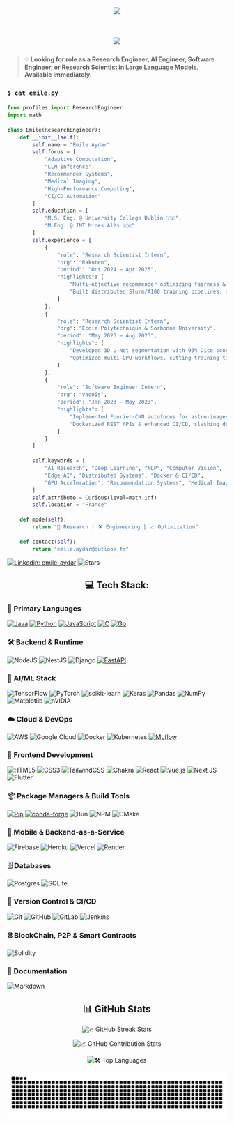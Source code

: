 
<div id="header" align="center">
  <img src="https://media.giphy.com/media/M9gbBd9nbDrOTu1Mqx/giphy.gif" width="100"/>
</div>

<h1 align="center">
  <a href="https://git.io/typing-svg">
    <img src="https://readme-typing-svg.herokuapp.com/?lines=This+is+Emile+Aydar;Nice+to+meet+you+%F0%9F%91%8B&center=true&size=30">
  </a>
</h1>


> 💡 **Looking for role as a Research Engineer, AI Engineer, Software Engineer, or Research Scientist in Large Language Models. Available immediately.**
### `$ cat emile.py`
```python
from profiles import ResearchEngineer
import math

class Emile(ResearchEngineer):
    def __init__(self):
        self.name = "Emile Aydar"
        self.focus = [
            "Adaptive Computation", 
            "LLM Inference", 
            "Recommender Systems", 
            "Medical Imaging", 
            "High-Performance Computing", 
            "CI/CD Automation"
        ]
        self.education = [
            "M.S. Eng. @ University College Dublin 🇮🇪",
            "M.Eng. @ IMT Mines Alès 🇫🇷"
        ]
        self.experience = [
            {
                "role": "Research Scientist Intern",
                "org": "Rakuten",
                "period": "Oct 2024 – Apr 2025",
                "highlights": [
                    "Multi-objective recommender optimizing fairness & diversity on large-scale datasets",
                    "Built distributed Slurm/A100 training pipelines; submitted paper to ACM RecSys 2025"
                ]
            },
            {
                "role": "Research Scientist Intern",
                "org": "École Polytechnique & Sorbonne University",
                "period": "May 2023 – Aug 2023",
                "highlights": [
                    "Developed 3D U-Net segmentation with 93% Dice score on medical scans",
                    "Optimized multi-GPU workflows, cutting training time by 40%"
                ]
            },
            {
                "role": "Software Engineer Intern",
                "org": "Vaonis",
                "period": "Jan 2023 – May 2023",
                "highlights": [
                    "Implemented Fourier-CNN autofocus for astro-images (<15 ms latency on Jetson Nano)",
                    "Dockerized REST APIs & enhanced CI/CD, slashing deployment time by 99%"
                ]
            }
        ]

        self.keywords = [
            "AI Research", "Deep Learning", "NLP", "Computer Vision",
            "Edge AI", "Distributed Systems", "Docker & CI/CD",
            "GPU Acceleration", "Recommendation Systems", "Medical Imaging"
        ]
        self.attribute = Curious(level=math.inf)
        self.location = "France"

    def mode(self):
        return "🔬 Research | 🛠️ Engineering | 📈 Optimization"

    def contact(self):
        return "emile.aydar@outlook.fr"


```


[![Linkedin: emile-aydar](https://img.shields.io/badge/-Emile-blue?style=flat-square&logo=Linkedin&logoColor=white&link=https://www.linkedin.com/in/emile-aydar/)](https://www.linkedin.com/in/emile-aydar/)
![Stars](https://img.shields.io/github/stars/EmileAydar)

##  <h2 align="center">💻 Tech Stack: </h2>

### 🚀 Primary Languages
[![Java](https://img.shields.io/badge/java-%23ED8B00.svg?style=for-the-badge&logo=openjdk&logoColor=white)](https://www.java.com/)
[![Python](https://img.shields.io/badge/python-3670A0?style=for-the-badge&logo=python&logoColor=ffdd54)](https://www.python.org/)
[![JavaScript](https://img.shields.io/badge/javascript-%23323330.svg?style=for-the-badge&logo=javascript&logoColor=%23F7DF1E)](https://developer.mozilla.org/en-US/docs/Web/JavaScript)
[![C](https://img.shields.io/badge/c-3776AB?style=for-the-badge&logo=c&logoColor=white)](https://en.wikipedia.org/wiki/C_(programming_language))
[![Go](https://img.shields.io/badge/go-%2300ADD8.svg?style=for-the-badge&logo=go&logoColor=white)](https://go.dev/)

### 🛠 Backend & Runtime
![NodeJS](https://img.shields.io/badge/node.js-6DA55F?style=for-the-badge&logo=node.js&logoColor=white)
![NestJS](https://img.shields.io/badge/nestjs-%23E0234E.svg?style=for-the-badge&logo=nestjs&logoColor=white)
![Django](https://img.shields.io/badge/django-%23092E20.svg?style=for-the-badge&logo=django&logoColor=white)
[![FastAPI](https://img.shields.io/badge/FastAPI-009688?style=for-the-badge&logo=fastapi&logoColor=white)](https://fastapi.tiangolo.com/)


### 🤖 AI/ML Stack
![TensorFlow](https://img.shields.io/badge/TensorFlow-%23FF6F00.svg?style=for-the-badge&logo=TensorFlow&logoColor=white)
![PyTorch](https://img.shields.io/badge/PyTorch-%23EE4C2C.svg?style=for-the-badge&logo=PyTorch&logoColor=white)
![scikit-learn](https://img.shields.io/badge/scikit--learn-%23F7931E.svg?style=for-the-badge&logo=scikit-learn&logoColor=white)
![Keras](https://img.shields.io/badge/Keras-%23D00000.svg?style=for-the-badge&logo=Keras&logoColor=white)
![Pandas](https://img.shields.io/badge/pandas-%23150458.svg?style=for-the-badge&logo=pandas&logoColor=white)
![NumPy](https://img.shields.io/badge/numpy-%23013243.svg?style=for-the-badge&logo=numpy&logoColor=white)
![Matplotlib](https://img.shields.io/badge/Matplotlib-%23ffffff.svg?style=for-the-badge&logo=Matplotlib&logoColor=black)
![nVIDIA](https://img.shields.io/badge/cuda-000000.svg?style=for-the-badge&logo=nVIDIA&logoColor=green)

### ☁️ Cloud & DevOps
![AWS](https://img.shields.io/badge/Amazon_Web_Services-FF9900?style=for-the-badge&logo=amazonwebservices&logoColor=white)
![Google Cloud](https://img.shields.io/badge/GoogleCloud-%234285F4.svg?style=for-the-badge&logo=google-cloud&logoColor=white)
![Docker](https://img.shields.io/badge/docker-%230db7ed.svg?style=for-the-badge&logo=docker&logoColor=white)
![Kubernetes](https://img.shields.io/badge/kubernetes-%23326ce5.svg?style=for-the-badge&logo=kubernetes&logoColor=white)
[![MLflow](https://img.shields.io/badge/MLflow-00BFA5?style=for-the-badge&logo=mlflow&logoColor=white)](https://mlflow.org/)

### 🎨 Frontend Development
![HTML5](https://img.shields.io/badge/html5-%23E34F26.svg?style=for-the-badge&logo=html5&logoColor=white)
![CSS3](https://img.shields.io/badge/css3-%231572B6.svg?style=for-the-badge&logo=css3&logoColor=white)
![TailwindCSS](https://img.shields.io/badge/tailwindcss-%2338B2AC.svg?style=for-the-badge&logo=tailwind-css&logoColor=white)
![Chakra](https://img.shields.io/badge/chakra-%234ED1C5.svg?style=for-the-badge&logo=chakraui&logoColor=white)
![React](https://img.shields.io/badge/react-%2320232a.svg?style=for-the-badge&logo=react&logoColor=%2361DAFB)
![Vue.js](https://img.shields.io/badge/vue.js-%2335495e.svg?style=for-the-badge&logo=vuedotjs&logoColor=%234FC08D)
![Next JS](https://img.shields.io/badge/Next-black?style=for-the-badge&logo=next.js&logoColor=white)
![Flutter](https://img.shields.io/badge/Flutter-%2302569B.svg?style=for-the-badge&logo=Flutter&logoColor=white)

### 📦 Package Managers & Build Tools
[![Pip](https://img.shields.io/badge/pip-3776AB?style=for-the-badge&logo=pypi&logoColor=white)](https://pip.pypa.io/)
[![conda-forge](https://img.shields.io/badge/conda--forge-44AA22?style=for-the-badge&logo=conda-forge&logoColor=white)](https://conda-forge.org/)
![Bun](https://img.shields.io/badge/Bun-%23000000.svg?style=for-the-badge&logo=bun&logoColor=white)
![NPM](https://img.shields.io/badge/NPM-%23CB3837.svg?style=for-the-badge&logo=npm&logoColor=white)
![CMake](https://img.shields.io/badge/CMake-%23008FBA.svg?style=for-the-badge&logo=cmake&logoColor=white)

### 📱 Mobile & Backend-as-a-Service
![Firebase](https://img.shields.io/badge/firebase-%23039BE5.svg?style=for-the-badge&logo=firebase&logoColor=white)
![Heroku](https://img.shields.io/badge/heroku-%23430098.svg?style=for-the-badge&logo=heroku&logoColor=white)
![Vercel](https://img.shields.io/badge/vercel-%23000000.svg?style=for-the-badge&logo=vercel&logoColor=white)
![Render](https://img.shields.io/badge/Render-%46E3B7.svg?style=for-the-badge&logo=render&logoColor=white)

### 🗄️ Databases
![Postgres](https://img.shields.io/badge/postgres-%23316192.svg?style=for-the-badge&logo=postgresql&logoColor=white)
![SQLite](https://img.shields.io/badge/sqlite-%2307405e.svg?style=for-the-badge&logo=sqlite&logoColor=white)

### 🔧 Version Control & CI/CD
![Git](https://img.shields.io/badge/git-%23F05033.svg?style=for-the-badge&logo=git&logoColor=white)
![GitHub](https://img.shields.io/badge/github-%23121011.svg?style=for-the-badge&logo=github&logoColor=white)
![GitLab](https://img.shields.io/badge/gitlab-%23181717.svg?style=for-the-badge&logo=gitlab&logoColor=white)
![Jenkins](https://img.shields.io/badge/jenkins-%232C5263.svg?style=for-the-badge&logo=jenkins&logoColor=white)

### ⛓️ BlockChain, P2P & Smart Contracts
![Solidity](https://img.shields.io/badge/Solidity-363636?style=for-the-badge&logo=solidity&logoColor=white)

### 📝 Documentation
![Markdown](https://img.shields.io/badge/markdown-%23000000.svg?style=for-the-badge&logo=markdown&logoColor=white)

### <h2 align="center">📊 GitHub Stats</h2>

<div align="center">
  <!-- Streak Stats -->
  <img 
    src="https://github-readme-streak-stats.herokuapp.com/?user=EmileAydar&theme=radical&background=000000&hide_border=false" 
    alt="🔥 GitHub Streak Stats" 
  /><br/>

  <!-- Contribution Stats -->
  <img 
    src="https://github-readme-stats.vercel.app/api?username=EmileAydar&show_icons=true&theme=radical" 
    alt="📈 GitHub Contribution Stats" 
  /><br/>

  <!-- Top Languages -->
  <img 
    src="https://github-readme-stats.vercel.app/api/top-langs/?username=EmileAydar&layout=compact&theme=highcontrast" 
    alt="🛠 Top Languages" 
  /><br/>
</div>

<picture>
  <source media="(prefers-color-scheme: dark)" srcset="https://raw.githubusercontent.com/ZakariaSisalah/ZakariaSisalah/output/github-snake-dark.svg" />
  <source media="(prefers-color-scheme: light)" srcset="https://raw.githubusercontent.com/ZakariaSisalah/ZakariaSisalah/output/github-snake.svg" />
  <img alt="github-snake" src="https://raw.githubusercontent.com/ZakariaSisalah/ZakariaSisalah/output/github-snake.svg" />
</picture>



